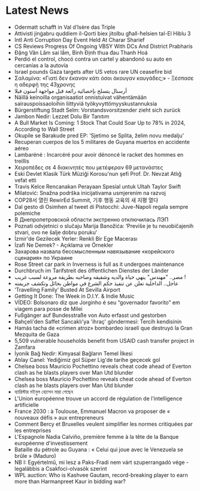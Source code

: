 # Latest News
-  Odermatt schafft in Val d’Isère das Triple
-  Attivisti jinġabru quddiem il-Qorti biex jitolbu għall-ħelsien tal-El Hiblu 3
-  Intl Anti Corruption Day Event Held At Charar Sharief
-  CS Reviews Progress Of Ongoing VBSY With DCs And District Prabharis
-  Đặng Văn Lâm sai lầm, Bình Định thua đau Thanh Hoá
-  Perdió el control, chocó contra un cartel y abandonó su auto en cercanías a la autovía
-  Israel pounds Gaza targets after US vetos rare UN ceasefire bid
-  Σαλαμίνα: «Γιατί δεν έκαναν κάτι όσοι άκουγαν καυγάδες;» - Ξέσπασε η αδερφή της 43χρονης
-  أرسنال يتسلح بإحصائية رائعة قبل مواجهة أستون فيلا
-  Näillä keinoilla organisaatiot onnistuivat vähentämään sairauspoissaoloihin liittyviä työkyvyttömyyskustannuksia
-  Bürgerstiftung Stadt Selm: Vorstandsvorsitzender zieht sich zurück
-  Jambon Nedir: Lezzet Dolu Bir Tanıtım
-  A Bull Market Is Coming: 1 Stock That Could Soar Up to 78% in 2024, According to Wall Street
-  Okupile se Barakude pred EP: ‘Sjetimo se Splita, želim novu medalju’
-  Recuperan cuerpos de los 5 militares de Guyana muertos en accidente aéreo
-  Lambaréné : Incarcéré pour avoir dénoncé le racket des hommes en treillis
-  Χειροπέδες σε 4 διακινητές που μετέφεραν 69 μετανάστες
-  Eski Devlet Klasik Türk Müziği Korosu'nun şefi Prof. Dr. Nevzat Atlığ vefat etti
-  Travis Kelce Rencanakan Perayaan Spesial untuk Ultah Taylor Swift
-  Milatović: Snažna podrška inicijativama usmjerenim na razvoj
-  COP28서 열린 RewirEd Summit, 기후 행동 교육의 새 지평 열다
-  Dal gesto di Osimhen al tweet di Pistocchi: Juve-Napoli regala sempre polemiche
-  В Днепропетровской области экстренно отключилась ЛЭП
-  Poznati odvjetnici o slučaju Marija Banožića: ‘Previše je tu neuobičajenih stvari, ovo ne šalje dobru poruku‘
-  İzmir'de Gezilecek Yerler: Renkli Bir Ege Macerası
-  İzafi Ne Demek? - Açıklama ve Örnekler
-  Захарова назвала бессмысленным навязывание «корейского сценария» по Украине
-  Rose Street car park in Inverness is full as it undergoes maintenance
-  Durchbruch im Tarifstreit des öffentlichen Dienstes der Länder
-  مصر.. "مهندس" ينهي حياة والديه وشقيقه وصاحبه بطريقة مروعة لسبب غريب !
-  عاجل.. الداخلية تعلن عن تنفيذ حكم الشرع في مواطن بحائل وتكشف جريمته
-  ‘Travelling Family’ Busted At Sevilla Airport
-  Getting It Done: The Week in D.I.Y. & Indie Music
-  VÍDEO: Bolsonaro diz que Jorginho é seu “governador favorito” em viagem para posse de Milei
-  Fußgänger auf Bundesstraße von Auto erfasst und gestorben
-  Bahçeli'den Saffet Sancaklı'ya 'ihraç' göndermesi: Tercih kendisinin
-  Hamás tacha de «crimen atroz» bombardeo israelí que destruyó la Gran Mezquita de Gaza
-  5,509 vulnerable households benefit from USAID cash transfer project in Zamfara
-  İyonik Bağ Nedir: Kimyasal Bağların Temel İlkesi
-  Atılay Canel: Yediğimiz gol Süper Lig'de tarihe geçecek gol
-  Chelsea boss Mauricio Pochettino reveals cheat code ahead of Everton clash as he blasts players over Man Utd blunder
-  Chelsea boss Mauricio Pochettino reveals cheat code ahead of Everton clash as he blasts players over Man Utd blunder
-  ব্যারিস্টার মইনুল হোসেন মারা গেছেন
-  L'Union européenne trouve un accord de régulation de l'intelligence artificielle
-  France 2030 : à Toulouse, Emmanuel Macron va proposer de « nouveaux défis » aux entrepreneurs
-  Comment Bercy et Bruxelles veulent simplifier les normes critiquées par les entreprises
-  L'Espagnole Nadia Calviño, première femme à la tête de la Banque européenne d'investissement
-  Bataille du pétrole au Guyana : « Celui qui joue avec le Venezuela se brûle » (Maduro)
-  NB I: Egyértelmű, mi lesz a Paks-Fradi nem várt szuperrangadó vége - legalábbis a Csakfoci-olvasók szerint
-  WPL auction: Who is Kashvee Gautam, record-breaking player to earn more than Harmanpreet Kaur in bidding war?
